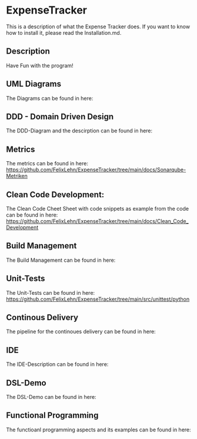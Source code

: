 # ExpenseTracker
This is a description of what the Expense Tracker does. If you want to know how to install it, please read the Installation.md. 

## Description
Have Fun with the program! 

## UML Diagrams
The Diagrams can be found in here: 

## DDD - Domain Driven Design
The DDD-Diagram and the descirption can be found in here: 

## Metrics
The metrics can be found in here: 
https://github.com/FelixLehn/ExpenseTracker/tree/main/docs/Sonarqube-Metriken

## Clean Code Development:
The Clean Code Cheet Sheet with code snippets as example from the code can be found in here: 
https://github.com/FelixLehn/ExpenseTracker/tree/main/docs/Clean_Code_Development

## Build Management
The Build Management can be found in here:

## Unit-Tests
The Unit-Tests can be found in here: 
https://github.com/FelixLehn/ExpenseTracker/tree/main/src/unittest/python

## Continous Delivery
The pipeline for the continoues delivery can be found in here: 

## IDE
The IDE-Description can be found in here:

## DSL-Demo
The DSL-Demo can be found in here: 

## Functional Programming
The functioanl programming aspects and its examples can be found in here: 

